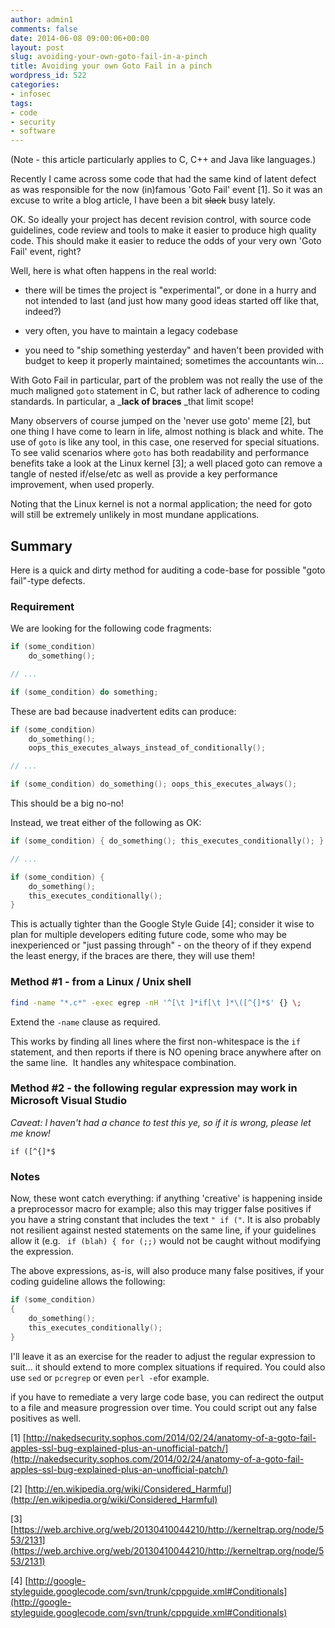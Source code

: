 ```yaml
---
author: admin1
comments: false
date: 2014-06-08 09:00:06+00:00
layout: post
slug: avoiding-your-own-goto-fail-in-a-pinch
title: Avoiding your own Goto Fail in a pinch
wordpress_id: 522
categories:
- infosec
tags:
- code
- security
- software
---
```


(Note - this article particularly applies to C, C++ and Java like languages.)

Recently I came across some code that had the same kind of latent defect as was responsible for the now (in)famous 'Goto Fail' event [1]. So it was an excuse to write a blog article, I have been a bit <del>slack</del> busy lately.

OK. So ideally your project has decent revision control, with source code guidelines, code review and tools to make it easier to produce high quality code. This should make it easier to reduce the odds of your very own 'Goto Fail' event, right?

Well, here is what often happens in the real world:



	
  * there will be times the project is "experimental", or done in a hurry and not intended to last (and just how many good ideas started off like that, indeed?)

	
  * very often, you have to maintain a legacy codebase

	
  * you need to "ship something yesterday" and haven't been provided with budget to keep it properly maintained; sometimes the accountants win...


With Goto Fail in particular, part of the problem was not really the use of the much maligned `goto` statement in C, but rather lack of adherence to coding standards. In particular, a _**lack of braces** _that limit scope!

Many observers of course jumped on the 'never use goto' meme [2], but one thing I have come to learn in life, almost nothing is black and white. The use of `goto` is like any tool, in this case, one reserved for special situations. To see valid scenarios where `goto` has both readability and performance benefits take a look at the Linux kernel [3]; a well placed goto can remove a tangle of nested if/else/etc as well as provide a key performance improvement, when used properly.

Noting that the Linux kernel is not a normal application; the need for goto will still be extremely unlikely in most mundane applications.


## Summary


Here is a quick and dirty method for auditing a code-base for possible "goto fail"-type defects.


### Requirement


We are looking for the following code fragments:
```C
if (some_condition)
    do_something();

// ...

if (some_condition) do something;
```
These are bad because inadvertent edits can produce:
```C
if (some_condition)
    do_something();
    oops_this_executes_always_instead_of_conditionally();

// ...

if (some_condition) do_something(); oops_this_executes_always();
```
This should be a big no-no!

Instead, we treat either of the following as OK:
```C
if (some_condition) { do_something(); this_executes_conditionally(); }

// ...

if (some_condition) {
    do_something();
    this_executes_conditionally();
}
```

This is actually tighter than the Google Style Guide [4]; consider it wise to plan for multiple developers editing future code, some who may be inexperienced or "just passing through" - on the theory of if they expend the least energy, if the braces are there, they will use them!


### Method #1 - from a Linux / Unix shell


```bash
find -name "*.c*" -exec egrep -nH '^[\t ]*if[\t ]*\([^{]*$' {} \;
```

Extend the `-name` clause as required.

This works by finding all lines where the first non-whitespace is the `if` statement, and then reports if there is NO opening brace anywhere after on the same line.  It handles any whitespace combination.


### Method #2 - the following regular expression may work in Microsoft Visual Studio


_Caveat: I haven't had a chance to test this ye, so if it is wrong, please let me know!_

```plain
if ([^{]*$
```


### Notes


Now, these wont catch everything: if anything 'creative' is happening inside a preprocessor macro for example; also this may trigger false positives if you have a string constant that includes the text `" if ("`.  It is also probably not resilient against nested statements on the same line, if your guidelines allow it (e.g. ` if (blah) { for (;;)` would not be caught without modifying the expression.  

The above expressions, as-is, will also produce many false positives, if your coding guideline allows the following:

```C
if (some_condition)
{
    do_something();
    this_executes_conditionally();
}
```

I'll leave it as an exercise for the reader to adjust the regular expression to suit... it should extend to more complex situations if required.  You could also use `sed` or `pcregrep` or even `perl -e`for example.

if you have to remediate a very large code base, you can redirect the output to a file and measure progression over time. You could script out any false positives as well.

[1] [http://nakedsecurity.sophos.com/2014/02/24/anatomy-of-a-goto-fail-apples-ssl-bug-explained-plus-an-unofficial-patch/](http://nakedsecurity.sophos.com/2014/02/24/anatomy-of-a-goto-fail-apples-ssl-bug-explained-plus-an-unofficial-patch/)

[2] [http://en.wikipedia.org/wiki/Considered_Harmful](http://en.wikipedia.org/wiki/Considered_Harmful)

[3] [https://web.archive.org/web/20130410044210/http://kerneltrap.org/node/553/2131](https://web.archive.org/web/20130410044210/http://kerneltrap.org/node/553/2131)

[4] [http://google-styleguide.googlecode.com/svn/trunk/cppguide.xml#Conditionals](http://google-styleguide.googlecode.com/svn/trunk/cppguide.xml#Conditionals)
